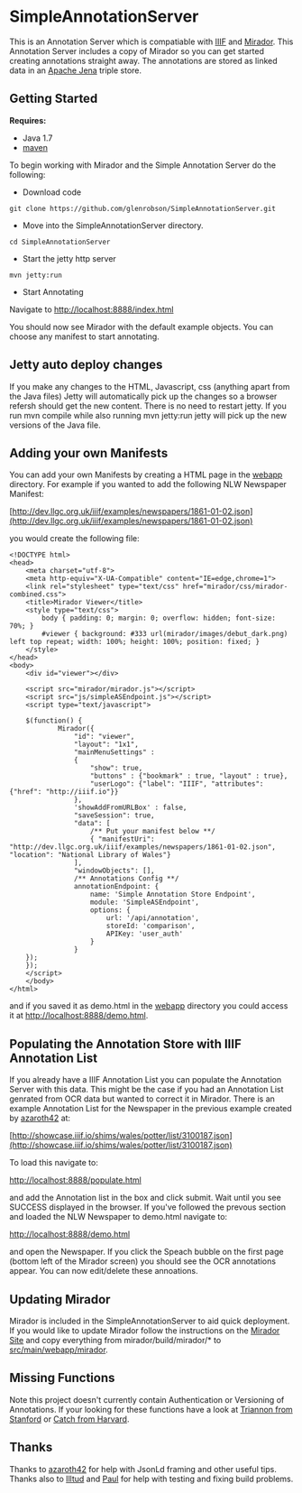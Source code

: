 # SimpleAnnotationServer
This is an Annotation Server which is compatiable with [IIIF](http://iiif.io) and [Mirador](https://github.com/IIIF/mirador). This Annotation Server includes
a copy of Mirador so you can get started creating annotations straight away. The annotations are stored as linked data in an [Apache Jena](https://jena.apache.org/) triple store. 


## Getting Started
**Requires:**
 * Java 1.7
 * [maven](https://maven.apache.org/)

To begin working with Mirador and the Simple Annotation Server do the following:

 * Download code

```git clone https://github.com/glenrobson/SimpleAnnotationServer.git```

 * Move into the SimpleAnnotationServer directory.

```cd SimpleAnnotationServer```

 * Start the jetty http server

```mvn jetty:run```

 * Start Annotating 

Navigate to [http://localhost:8888/index.html](http://localhost:8888/index.html)

You should now see Mirador with the default example objects. You can choose any manifest to start annotating.

## Jetty auto deploy changes

If you make any changes to the HTML, Javascript, css (anything apart from the Java files) Jetty will automatically pick up the changes so a browser refersh should get the new content. There is no need to restart jetty. If you run mvn compile while also running mvn jetty:run jetty will pick up the new versions of the Java file. 

## Adding your own Manifests

You can add your own Manifests by creating a HTML page in the [webapp](tree/master/src/main/webapp) directory. For example if you wanted to add the following NLW Newspaper Manifest:

[http://dev.llgc.org.uk/iiif/examples/newspapers/1861-01-02.json](http://dev.llgc.org.uk/iiif/examples/newspapers/1861-01-02.json)

you would create the following file:

```
<!DOCTYPE html>
<head>
	<meta charset="utf-8">
	<meta http-equiv="X-UA-Compatible" content="IE=edge,chrome=1">
	<link rel="stylesheet" type="text/css" href="mirador/css/mirador-combined.css">
	<title>Mirador Viewer</title>
	<style type="text/css">
		body { padding: 0; margin: 0; overflow: hidden; font-size: 70%; }
		#viewer { background: #333 url(mirador/images/debut_dark.png) left top repeat; width: 100%; height: 100%; position: fixed; }
	</style>
</head>
<body>
	<div id="viewer"></div>

	<script src="mirador/mirador.js"></script>
	<script src="js/simpleASEndpoint.js"></script>
	<script type="text/javascript">

	$(function() {
			Mirador({
				"id": "viewer",
				"layout": "1x1",
				"mainMenuSettings" :
				{
					"show": true,
					"buttons" : {"bookmark" : true, "layout" : true},
					"userLogo": {"label": "IIIF", "attributes": {"href": "http://iiif.io"}}
				},
				'showAddFromURLBox' : false,
				"saveSession": true,
				"data": [
					/** Put your manifest below **/
					{ "manifestUri": "http://dev.llgc.org.uk/iiif/examples/newspapers/1861-01-02.json", "location": "National Library of Wales"}
				],
				"windowObjects": [],
				/** Annotations Config **/
				annotationEndpoint: {
					name: 'Simple Annotation Store Endpoint',
					module: 'SimpleASEndpoint',
					options: {
						url: '/api/annotation',
						storeId: 'comparison',
						APIKey: 'user_auth'
					}
				}
	});
	});
	</script>
	</body>
</html>
```

and if you saved it as demo.html in the [webapp](tree/master/src/main/webapp) directory you could access it at [http://localhost:8888/demo.html](http://localhost:8888/demo.html).

## Populating the Annotation Store with IIIF Annotation List

If you already have a IIIF Annotation List you can populate the Annotation Server with this data. This might be the case if you had an Annotation List genrated from OCR data but wanted to correct it in Mirador. There is an example Annotation List for the Newspaper in the previous example created by [azaroth42](https://github.com/azaroth42) at:

[http://showcase.iiif.io/shims/wales/potter/list/3100187.json](http://showcase.iiif.io/shims/wales/potter/list/3100187.json)

To load this navigate to:

[http://localhost:8888/populate.html](http://localhost:8888/populate.html)

and add the Annotation list in the box and click submit. Wait until you see SUCCESS displayed in the browser. If you've followed the prevous section and loaded the NLW Newspaper to demo.html navigate to:

[http://localhost:8888/demo.html](http://localhost:8888/demo.html)

and open the Newspaper. If you click the Speach bubble on the first page (bottom left of the Mirador screen) you should see the OCR annotations appear. You can now edit/delete these annoations. 

## Updating Mirador

Mirador is included in the SimpleAnnotationServer to aid quick deployment. If you would like to update Mirador follow the instructions on the [Mirador Site](https://github.com/IIIF/mirador) and copy everything from mirador/build/mirador/* to [src/main/webapp/mirador](tree/master/src/main/webapp/mirador).

## Missing Functions

Note this project doesn't currently contain Authentication or Versioning of Annotations. If your looking for these functions have a look at [Triannon from Stanford](https://github.com/sul-dlss/triannon) or [Catch from Harvard](https://github.com/annotationsatharvard/catcha). 

## Thanks

Thanks to [azaroth42](https://github.com/azaroth42) for help with JsonLd framing and other useful tips. Thanks also to [Illtud](https://github.com/illtud) and [Paul](https://twitter.com/sankesolutions) for help with testing and fixing build problems. 
